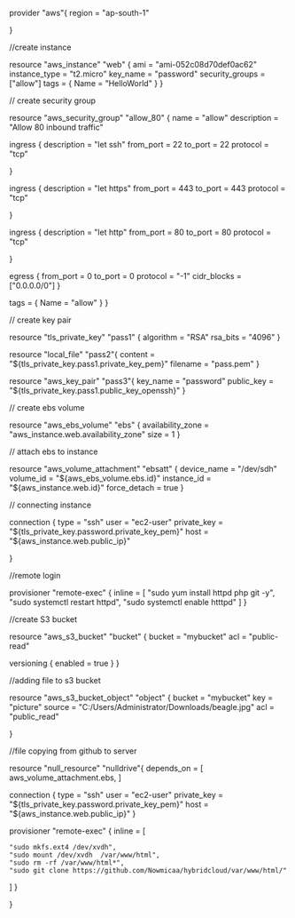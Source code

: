 provider "aws"{
    region = "ap-south-1"
        
}

//create instance

resource "aws_instance" "web" {
  ami           = "ami-052c08d70def0ac62"
  instance_type = "t2.micro"
  key_name = "password"
security_groups = ["allow"]
  tags = {
    Name = "HelloWorld"
  }
}


// create security group


resource "aws_security_group" "allow_80" {
  name        = "allow"
  description = "Allow 80 inbound traffic"
  

  ingress {
    description = "let ssh"
    from_port   = 22
    to_port     = 22
    protocol    = "tcp"
    
  }

ingress {
    description = "let https"
    from_port   = 443
    to_port     = 443
    protocol    = "tcp"
    
  }

ingress {
    description = "let http"
    from_port   = 80
    to_port     = 80
    protocol    = "tcp"
    
  }

  egress {
    from_port   = 0
    to_port     = 0
    protocol    = "-1"
    cidr_blocks = ["0.0.0.0/0"]
  }

  tags = {
    Name = "allow"
  }
}


// create key pair

resource "tls_private_key" "pass1" {
  algorithm   = "RSA"
  rsa_bits = "4096"
}

resource "local_file" "pass2"{
   content = "${tls_private_key.pass1.private_key_pem}"
   filename = "pass.pem"
}

resource "aws_key_pair" "pass3"{
   key_name = "password"
   public_key = "${tls_private_key.pass1.public_key_openssh}"
}

// create ebs volume 


resource "aws_ebs_volume" "ebs" {
  availability_zone = "aws_instance.web.availability_zone"
  size              = 1
}

// attach ebs to instance

resource "aws_volume_attachment" "ebsatt" {
  device_name = "/dev/sdh"
  volume_id   = "${aws_ebs_volume.ebs.id}"
  instance_id = "${aws_instance.web.id}"
  force_detach = true
}

// connecting instance

connection {
    type     = "ssh"
    user     = "ec2-user"
    private_key = "${tls_private_key.password.private_key_pem}"
    host     = "${aws_instance.web.public_ip}"

}

//remote login

provisioner "remote-exec" {
    inline = [
      "sudo yum install httpd php git -y",
      "sudo systemctl restart httpd",
      "sudo systemctl enable htttpd"
    ]
}

//create S3 bucket

resource "aws_s3_bucket" "bucket" {
  bucket = "mybucket"
  acl    = "public-read"

  versioning {
    enabled = true
  }
}


//adding file to s3 bucket

resource "aws_s3_bucket_object" "object" {
  bucket = "mybucket"
  key    = "picture"
  source = "C:/Users/Administrator/Downloads/beagle.jpg"
  acl = "public_read"

}

//file copying from github to server


resource "null_resource" "nulldrive"{
depends_on = [
aws_volume_attachment.ebs,
]

connection {
    type     = "ssh"
    user     = "ec2-user"
    private_key = "${tls_private_key.password.private_key_pem}"
    host     = "${aws_instance.web.public_ip}"
  }

provisioner "remote-exec" {
    inline = [
   
    "sudo mkfs.ext4 /dev/xvdh",
    "sudo mount /dev/xvdh  /var/www/html",
    "sudo rm -rf /var/www/html*",
    "sudo git clone https://github.com/Nowmicaa/hybridcloud/var/www/html/"

]
}

}




